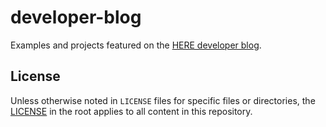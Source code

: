 # developer-blog
Examples and projects featured on the [HERE developer blog](https://developer.here.com/news).

## License

Unless otherwise noted in `LICENSE` files for specific files or directories, the [LICENSE](LICENSE) in the root applies to all content in this repository.
